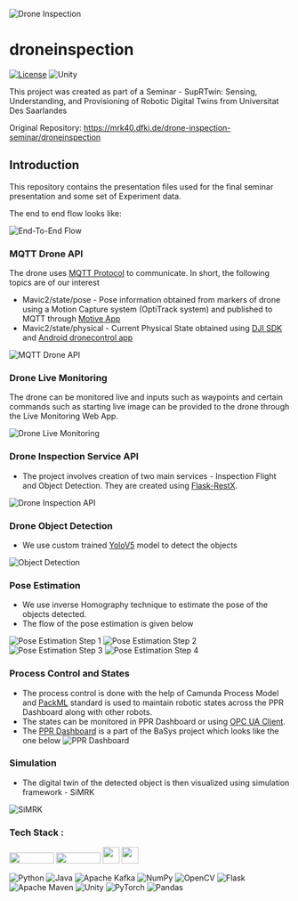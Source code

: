 ![Drone Inspection](Documentation/imgs/intro.PNG)

# droneinspection
[![License](https://img.shields.io/badge/license-Apache--2.0-green.svg)](LICENSE.md)
![Unity](https://img.shields.io/badge/unity-2020.3+-brightgreen)

This project was created as part of a Seminar - SupRTwin: Sensing, Understanding, and Provisioning of Robotic Digital Twins from Universitat Des Saarlandes

Original Repository: https://mrk40.dfki.de/drone-inspection-seminar/droneinspection


## Introduction
This repository contains the presentation files used for the final seminar presentation and some set of Experiment data.

The end to end flow looks like:

![End-To-End Flow](Documentation/imgs/end-to-end-flow.PNG)
### MQTT Drone API
The drone uses [MQTT Protocol](https://mqtt.org/) to communicate. In short, the following topics are of our interest 
- Mavic2/state/pose - Pose information obtained from markers of drone using a Motion Capture system (OptiTrack system) and published to MQTT through [Motive App](https://optitrack.com/software/motive/)
- Mavic2/state/physical - Current Physical State obtained using [DJI SDK](https://developer.dji.com/mobile-sdk-v4/) and [Android dronecontrol app](https://mrk40.dfki.de/mrk-4.0/androiddronecontrol)

![MQTT Drone API](Documentation/imgs/mqtt-drone-api.PNG)

### Drone Live Monitoring
The drone can be monitored live and inputs such as waypoints and certain commands such as starting live image can be provided to the drone through the Live Monitoring Web App.

![Drone Live Monitoring](Documentation/imgs/drone-live-monitoring.PNG)

### Drone Inspection Service API
- The project involves creation of two main services - Inspection Flight and Object Detection. They are created using [Flask-RestX](https://flask-restx.readthedocs.io/en/latest/).

![Drone Inspection API](Documentation/imgs/drone-inspection-api.PNG)
### Drone Object Detection
- We use custom trained [YoloV5](https://github.com/ultralytics/yolov5) model to detect the objects

![Object Detection](Documentation/imgs/object-detection.PNG)

### Pose Estimation
- We use inverse Homography technique to estimate the pose of the objects detected.
- The flow of the pose estimation is given below

![Pose Estimation Step 1](Documentation/imgs/pose-estimation-step1.PNG)
![Pose Estimation Step 2](Documentation/imgs/pose-estimation-step2.PNG)
![Pose Estimation Step 3](Documentation/imgs/pose-estimation-step3.PNG)
![Pose Estimation Step 4](Documentation/imgs/pose-estimation-step4.PNG)

### Process Control and States

- The process control is done with the help of Camunda Process Model and [PackML](https://www.omac.org/packml) standard is used to maintain robotic states across the PPR Dashboard along with other robots.
- The states can be monitored in PPR Dashboard or using [OPC UA Client](https://opcfoundation.org/about/opc-technologies/opc-ua/).
- The [PPR Dashboard](https://github.com/dfkibasys/ppr-dashboard) is a part of the BaSys project which looks like the one below
![PPR Dashboard](Documentation/imgs/ppr-dashboard1.PNG)

### Simulation
- The digital twin of the detected object is then visualized using simulation framework - SiMRK

![SiMRK](Documentation/imgs/simrk.PNG)

### Tech Stack : 
[//]: # (![Basys]&#40;https://www.ifak.eu/sites/default/files/BaSys4_2.png&#41;)
<img src="https://www.ifak.eu/sites/default/files/BaSys4_2.png" data-canonical-src="https://gyazo.com/eb5c5741b6a9a16c692170a41a49c858.png" width="80" height="20" />
<img src="https://upload.wikimedia.org/wikipedia/commons/thumb/9/9c/Apache_Avro_Logo.svg/1200px-Apache_Avro_Logo.svg.png" data-canonical-src="https://gyazo.com/eb5c5741b6a9a16c692170a41a49c858.png" width="80" height="20" />
<img src="https://flask-restx.readthedocs.io/en/latest/_static/logo-512.png" data-canonical-src="https://gyazo.com/eb5c5741b6a9a16c692170a41a49c858.png" width="30" height="30" />
<img src="https://www3.djicdn.com/assets/images/products/djigo/logo-dfaa71b74b5b3c388c586d3155b2855e.png" data-canonical-src="https://gyazo.com/eb5c5741b6a9a16c692170a41a49c858.png" width="30" height="30" />

![Python](https://img.shields.io/badge/python-3670A0?style=for-the-badge&logo=python&logoColor=ffdd54)
![Java](https://img.shields.io/badge/java-%23ED8B00.svg?style=for-the-badge&logo=java&logoColor=white)
![Apache Kafka](https://img.shields.io/badge/Apache%20Kafka-000?style=for-the-badge&logo=apachekafka)
![NumPy](https://img.shields.io/badge/numpy-%23013243.svg?style=for-the-badge&logo=numpy&logoColor=white)
![OpenCV](https://img.shields.io/badge/opencv-%23white.svg?style=for-the-badge&logo=opencv&logoColor=white)
![Flask](https://img.shields.io/badge/flask-%23000.svg?style=for-the-badge&logo=flask&logoColor=white)
![Apache Maven](https://img.shields.io/badge/Apache%20Maven-C71A36?style=for-the-badge&logo=Apache%20Maven&logoColor=white)
![Unity](https://img.shields.io/badge/unity-%23000000.svg?style=for-the-badge&logo=unity&logoColor=white)
![PyTorch](https://img.shields.io/badge/PyTorch-%23EE4C2C.svg?style=for-the-badge&logo=PyTorch&logoColor=white)
![Pandas](https://img.shields.io/badge/pandas-%23150458.svg?style=for-the-badge&logo=pandas&logoColor=white)

